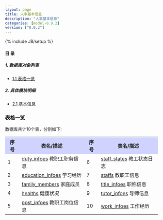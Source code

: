 ```yaml
---
layout: page
title: 人事基本信息 
description: "人事基本信息"
categories: [model-0.0.2]
version: ["0.0.2"]
---
```

{% include JB/setup %}

#### 目 录

##### 1. 数据库对象列表
  * [1.1 表格一览](index.html#表格一览)

##### 2. 具体模块明细
* [2.1 基本信息](info.html)


### 表格一览
数据库共计10个表，分别如下:

<table class="table table-bordered table-striped table-condensed">
  <tr>
    <th style="background-color:#D0D3FF">序号</th>
    <th style="background-color:#D0D3FF">表名/描述</th>
    <th style="background-color:#D0D3FF">序号</th>
    <th style="background-color:#D0D3FF">表名/描述</th>
  </tr>
  <tr>
    <td>1</td>
    <td><a href="info.html#表格-duty_infoes-教职工职务信息">duty_infoes</a> 教职工职务信息</td>
    <td>6</td>
    <td><a href="info.html#表格-staff_states-教工状态日志">staff_states</a> 教工状态日志</td>
  </tr>
  <tr>
    <td>2</td>
    <td><a href="info.html#表格-education_infoes-学习经历">education_infoes</a> 学习经历</td>
    <td>7</td>
    <td><a href="info.html#表格-staffs-教职工信息">staffs</a> 教职工信息</td>
  </tr>
  <tr>
    <td>3</td>
    <td><a href="info.html#表格-family_members-家庭成员">family_members</a> 家庭成员</td>
    <td>8</td>
    <td><a href="info.html#表格-title_infoes-职称信息">title_infoes</a> 职称信息</td>
  </tr>
  <tr>
    <td>4</td>
    <td><a href="info.html#表格-healths-健康状况">healths</a> 健康状况</td>
    <td>9</td>
    <td><a href="info.html#表格-tutor_infoes-导师信息">tutor_infoes</a> 导师信息</td>
  </tr>
  <tr>
    <td>5</td>
    <td><a href="info.html#表格-post_infoes-教职工岗位信息">post_infoes</a> 教职工岗位信息</td>
    <td>10</td>
    <td><a href="info.html#表格-work_infoes-工作经历">work_infoes</a> 工作经历</td>
  </tr>
</table>

